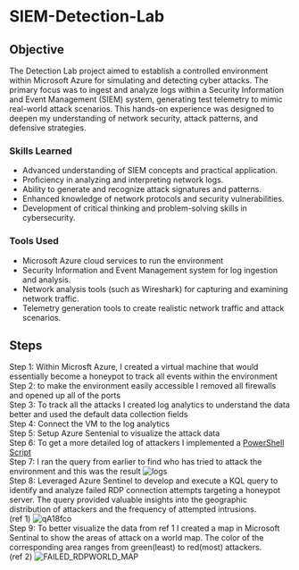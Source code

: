 # SIEM-Detection-Lab

## Objective

The Detection Lab project aimed to establish a controlled environment within Microsoft Azure for simulating and detecting cyber attacks. The primary focus was to ingest and analyze logs within a Security Information and Event Management (SIEM) system, generating test telemetry to mimic real-world attack scenarios. This hands-on experience was designed to deepen my understanding of network security, attack patterns, and defensive strategies.

### Skills Learned

- Advanced understanding of SIEM concepts and practical application.
- Proficiency in analyzing and interpreting network logs.
- Ability to generate and recognize attack signatures and patterns.
- Enhanced knowledge of network protocols and security vulnerabilities.
- Development of critical thinking and problem-solving skills in cybersecurity.

### Tools Used

- Microsoft Azure cloud services to run the environment 
- Security Information and Event Management system for log ingestion and analysis.
- Network analysis tools (such as Wireshark) for capturing and examining network traffic.
- Telemetry generation tools to create realistic network traffic and attack scenarios.

## Steps
Step 1: Within Microsft Azure, I created a virtual machine that would essentially become a honeypot to track all events within the environment <br>
Step 2: to make the environment easily accessible I removed all firewalls and opened up all of the ports <br>
Step 3: To track all the attacks I created log analytics to understand the data better and used the default data collection fields
<br>
Step 4: Connect the VM to the log analytics <br>
Step 5: Setup Azure Sentenial to visualize the attack data <br>
Step 6: To get a more detailed log of attackers I implemented a <a href= https://github.com/gcamper3/SIEM-Detection-Lab/blob/main/powershellscript.txt/>PowerShell Script</a> <br>
Step 7: I ran the query from earlier to find who has tried to attack the environment and this was the result 
![logs](https://github.com/user-attachments/assets/b257d583-5c87-4f00-a113-2337e5ea856e)<br>
Step 8: Leveraged Azure Sentinel to develop and execute a KQL query to identify and analyze failed RDP connection attempts targeting a honeypot server. The query provided valuable insights into the geographic distribution of attackers and the frequency of attempted intrusions. <br>
(ref 1) ![qA18fco](https://github.com/user-attachments/assets/0bfe62d7-0933-4449-a4d4-1cb136e80ea5)<br>
Step 9: To better visualize the data from ref 1 I created a map in Microsoft Sentinal to show the areas of attack on a world map. The color of the corresponding area ranges from green(least) to red(most) attackers.<br>
(ref 2) ![FAILED_RDPWORLD_MAP](https://github.com/user-attachments/assets/8897a21b-8a06-4d37-b1f2-10257477c193)<br>



